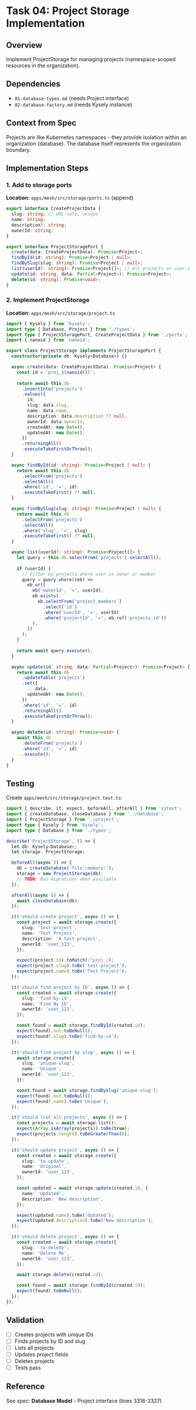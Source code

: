 # Task 04: Project Storage Implementation

## Overview
Implement ProjectStorage for managing projects (namespace-scoped resources in the organization).

## Dependencies
- `01-database-types.md` (needs Project interface)
- `02-database-factory.md` (needs Kysely instance)

## Context from Spec

Projects are like Kubernetes namespaces - they provide isolation within an organization (database). The database itself represents the organization boundary.

## Implementation Steps

### 1. Add to storage ports

**Location:** `apps/mesh/src/storage/ports.ts` (append)

```typescript
export interface CreateProjectData {
  slug: string; // URL-safe, unique
  name: string;
  description?: string;
  ownerId: string;
}

export interface ProjectStoragePort {
  create(data: CreateProjectData): Promise<Project>;
  findById(id: string): Promise<Project | null>;
  findBySlug(slug: string): Promise<Project | null>;
  list(userId?: string): Promise<Project[]>; // All projects or user's projects
  update(id: string, data: Partial<Project>): Promise<Project>;
  delete(id: string): Promise<void>;
}
```

### 2. Implement ProjectStorage

**Location:** `apps/mesh/src/storage/project.ts`

```typescript
import { Kysely } from 'kysely';
import type { Database, Project } from './types';
import type { ProjectStoragePort, CreateProjectData } from './ports';
import { nanoid } from 'nanoid';

export class ProjectStorage implements ProjectStoragePort {
  constructor(private db: Kysely<Database>) {}

  async create(data: CreateProjectData): Promise<Project> {
    const id = `proj_${nanoid()}`;
    
    return await this.db
      .insertInto('projects')
      .values({
        id,
        slug: data.slug,
        name: data.name,
        description: data.description ?? null,
        ownerId: data.ownerId,
        createdAt: new Date(),
        updatedAt: new Date(),
      })
      .returningAll()
      .executeTakeFirstOrThrow();
  }

  async findById(id: string): Promise<Project | null> {
    return await this.db
      .selectFrom('projects')
      .selectAll()
      .where('id', '=', id)
      .executeTakeFirst() ?? null;
  }

  async findBySlug(slug: string): Promise<Project | null> {
    return await this.db
      .selectFrom('projects')
      .selectAll()
      .where('slug', '=', slug)
      .executeTakeFirst() ?? null;
  }

  async list(userId?: string): Promise<Project[]> {
    let query = this.db.selectFrom('projects').selectAll();
    
    if (userId) {
      // Filter by projects where user is owner or member
      query = query.where((eb) =>
        eb.or([
          eb('ownerId', '=', userId),
          eb.exists(
            eb.selectFrom('project_members')
              .select('id')
              .where('userId', '=', userId)
              .where('projectId', '=', eb.ref('projects.id'))
          ),
        ])
      );
    }
    
    return await query.execute();
  }

  async update(id: string, data: Partial<Project>): Promise<Project> {
    return await this.db
      .updateTable('projects')
      .set({
        ...data,
        updatedAt: new Date(),
      })
      .where('id', '=', id)
      .returningAll()
      .executeTakeFirstOrThrow();
  }

  async delete(id: string): Promise<void> {
    await this.db
      .deleteFrom('projects')
      .where('id', '=', id)
      .execute();
  }
}
```

## Testing

Create `apps/mesh/src/storage/project.test.ts`:

```typescript
import { describe, it, expect, beforeAll, afterAll } from 'vitest';
import { createDatabase, closeDatabase } from '../database';
import { ProjectStorage } from './project';
import type { Kysely } from 'kysely';
import type { Database } from './types';

describe('ProjectStorage', () => {
  let db: Kysely<Database>;
  let storage: ProjectStorage;

  beforeAll(async () => {
    db = createDatabase('file::memory:');
    storage = new ProjectStorage(db);
    // TODO: Run migrations when available
  });

  afterAll(async () => {
    await closeDatabase(db);
  });

  it('should create project', async () => {
    const project = await storage.create({
      slug: 'test-project',
      name: 'Test Project',
      description: 'A test project',
      ownerId: 'user_123',
    });

    expect(project.id).toMatch(/^proj_/);
    expect(project.slug).toBe('test-project');
    expect(project.name).toBe('Test Project');
  });

  it('should find project by ID', async () => {
    const created = await storage.create({
      slug: 'find-by-id',
      name: 'Find By ID',
      ownerId: 'user_123',
    });

    const found = await storage.findById(created.id);
    expect(found).not.toBeNull();
    expect(found?.slug).toBe('find-by-id');
  });

  it('should find project by slug', async () => {
    await storage.create({
      slug: 'unique-slug',
      name: 'Unique',
      ownerId: 'user_123',
    });

    const found = await storage.findBySlug('unique-slug');
    expect(found).not.toBeNull();
    expect(found?.name).toBe('Unique');
  });

  it('should list all projects', async () => {
    const projects = await storage.list();
    expect(Array.isArray(projects)).toBe(true);
    expect(projects.length).toBeGreaterThan(0);
  });

  it('should update project', async () => {
    const created = await storage.create({
      slug: 'to-update',
      name: 'Original',
      ownerId: 'user_123',
    });

    const updated = await storage.update(created.id, {
      name: 'Updated',
      description: 'New description',
    });

    expect(updated.name).toBe('Updated');
    expect(updated.description).toBe('New description');
  });

  it('should delete project', async () => {
    const created = await storage.create({
      slug: 'to-delete',
      name: 'Delete Me',
      ownerId: 'user_123',
    });

    await storage.delete(created.id);

    const found = await storage.findById(created.id);
    expect(found).toBeNull();
  });
});
```

## Validation

- [ ] Creates projects with unique IDs
- [ ] Finds projects by ID and slug
- [ ] Lists all projects
- [ ] Updates project fields
- [ ] Deletes projects
- [ ] Tests pass

## Reference

See spec: **Database Model** - Project interface (lines 3318-3327)

